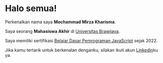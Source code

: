 # Halo semua! 

Perkenalkan nama saya **Mochammad Mirza Kharisma**.

Saya seorang **Mahasiswa Akhir** di [Universitas Brawijaya](https://ub.ac.id/).

Saya memiliki sertifikasi [Belajar Dasar Pemrograman JavaScript](https://www.dicoding.com/certificates/1RXYM5WQMXVM) sejak 2022.

Jika kamu tertarik untuk berkenalan denganku, silakan ikuti akun [Linkedin](https://www.linkedin.com/in/mirzamochammad49/)ku ya.

<!--
**MirzaKharisma/MirzaKharisma** is a ✨ _special_ ✨ repository because its `README.md` (this file) appears on your GitHub profile.

Here are some ideas to get you started:

- 🔭 I’m currently working on ...
- 🌱 I’m currently learning ...
- 👯 I’m looking to collaborate on ...
- 🤔 I’m looking for help with ...
- 💬 Ask me about ...
- 📫 How to reach me: ...
- 😄 Pronouns: ...
- ⚡ Fun fact: ...
-->
